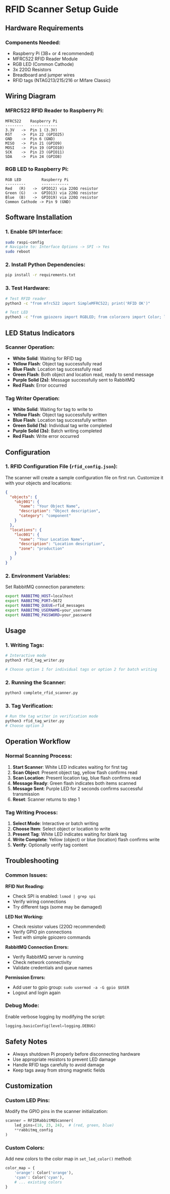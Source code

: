 # RFID Scanner Setup Guide

## Hardware Requirements

### Components Needed:
- Raspberry Pi (3B+ or 4 recommended)
- MFRC522 RFID Reader Module
- RGB LED (Common Cathode)
- 3x 220Ω Resistors
- Breadboard and jumper wires
- RFID tags (NTAG213/215/216 or Mifare Classic)

## Wiring Diagram

### MFRC522 RFID Reader to Raspberry Pi:
```
MFRC522    Raspberry Pi
--------   ------------
3.3V   ->  Pin 1 (3.3V)
RST    ->  Pin 22 (GPIO25)
GND    ->  Pin 6 (GND)
MISO   ->  Pin 21 (GPIO9)
MOSI   ->  Pin 19 (GPIO10)
SCK    ->  Pin 23 (GPIO11)
SDA    ->  Pin 24 (GPIO8)
```

### RGB LED to Raspberry Pi:
```
RGB LED         Raspberry Pi
---------       ------------
Red   (R)   ->  GPIO12) via 220Ω resistor
Green (G)   ->  GPIO13) via 220Ω resistor
Blue  (B)   ->  GPIO19) via 220Ω resistor
Common Cathode -> Pin 9 (GND)
```

## Software Installation

### 1. Enable SPI Interface:
```bash
sudo raspi-config
# Navigate to: Interface Options -> SPI -> Yes
sudo reboot
```

### 2. Install Python Dependencies:
```bash
pip install -r requirements.txt
```

### 3. Test Hardware:
```bash
# Test RFID reader
python3 -c "from mfrc522 import SimpleMFRC522; print('RFID OK')"

# Test LED
python3 -c "from gpiozero import RGBLED; from colorzero import Color; led = RGBLED(2,3,4); led.color = Color('red'); print('LED OK')"
```

## LED Status Indicators

### Scanner Operation:
- **White Solid**: Waiting for RFID tag
- **Yellow Flash**: Object tag successfully read
- **Blue Flash**: Location tag successfully read
- **Green Flash**: Both object and location read, ready to send message
- **Purple Solid (2s)**: Message successfully sent to RabbitMQ
- **Red Flash**: Error occurred

### Tag Writer Operation:
- **White Solid**: Waiting for tag to write to
- **Yellow Flash**: Object tag successfully written
- **Blue Flash**: Location tag successfully written
- **Green Solid (1s)**: Individual tag write completed
- **Purple Solid (3s)**: Batch writing completed
- **Red Flash**: Write error occurred

## Configuration

### 1. RFID Configuration File (`rfid_config.json`):
The scanner will create a sample configuration file on first run. Customize it with your objects and locations:

```json
{
  "objects": {
    "obj001": {
      "name": "Your Object Name",
      "description": "Object description",
      "category": "component"
    }
  },
  "locations": {
    "loc001": {
      "name": "Your Location Name",
      "description": "Location description",
      "zone": "production"
    }
  }
}
```

### 2. Environment Variables:
Set RabbitMQ connection parameters:

```bash
export RABBITMQ_HOST=localhost
export RABBITMQ_PORT=5672
export RABBITMQ_QUEUE=rfid_messages
export RABBITMQ_USERNAME=your_username
export RABBITMQ_PASSWORD=your_password
```

## Usage

### 1. Writing Tags:
```bash
# Interactive mode
python3 rfid_tag_writer.py

# Choose option 1 for individual tags or option 2 for batch writing
```

### 2. Running the Scanner:
```bash
python3 complete_rfid_scanner.py
```

### 3. Tag Verification:
```bash
# Run the tag writer in verification mode
python3 rfid_tag_writer.py
# Choose option 3
```

## Operation Workflow

### Normal Scanning Process:
1. **Start Scanner**: White LED indicates waiting for first tag
2. **Scan Object**: Present object tag, yellow flash confirms read
3. **Scan Location**: Present location tag, blue flash confirms read
4. **Message Ready**: Green flash indicates both items scanned
5. **Message Sent**: Purple LED for 2 seconds confirms successful transmission
6. **Reset**: Scanner returns to step 1

### Tag Writing Process:
1. **Select Mode**: Interactive or batch writing
2. **Choose Item**: Select object or location to write
3. **Present Tag**: White LED indicates waiting for blank tag
4. **Write Complete**: Yellow (object) or blue (location) flash confirms write
5. **Verify**: Optionally verify tag content

## Troubleshooting

### Common Issues:

**RFID Not Reading:**
- Check SPI is enabled: `lsmod | grep spi`
- Verify wiring connections
- Try different tags (some may be damaged)

**LED Not Working:**
- Check resistor values (220Ω recommended)
- Verify GPIO pin connections
- Test with simple gpiozero commands

**RabbitMQ Connection Errors:**
- Verify RabbitMQ server is running
- Check network connectivity
- Validate credentials and queue names

**Permission Errors:**
- Add user to gpio group: `sudo usermod -a -G gpio $USER`
- Logout and login again

### Debug Mode:
Enable verbose logging by modifying the script:
```python
logging.basicConfig(level=logging.DEBUG)
```

## Safety Notes

- Always shutdown Pi properly before disconnecting hardware
- Use appropriate resistors to prevent LED damage
- Handle RFID tags carefully to avoid damage
- Keep tags away from strong magnetic fields

## Customization

### Custom LED Pins:
Modify the GPIO pins in the scanner initialization:
```python
scanner = RFIDRabbitMQScanner(
    led_pins=(18, 23, 24),  # (red, green, blue)
    **rabbitmq_config
)
```

### Custom Colors:
Add new colors to the color map in `set_led_color()` method:
```python
color_map = {
    'orange': Color('orange'),
    'cyan': Color('cyan'),
    # ... existing colors
}

